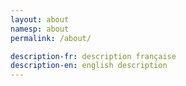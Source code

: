 ```yaml
---
layout: about
namesp: about
permalink: /about/

description-fr: description française
description-en: english description
---
```

